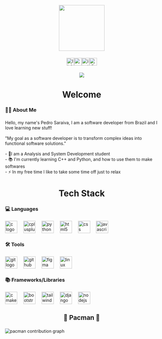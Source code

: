 <div align="center">
  <img height="150" src="https://media0.giphy.com/media/v1.Y2lkPTc5MGI3NjExYTd3YjF4ajQxMmlnemJ3MTcwN29mNjNqdnh6eTVrdGw1dXhmdmE1NCZlcD12MV9pbnRlcm5hbF9naWZfYnlfaWQmY3Q9cw/tDvEk3GD2ozbFJlRU4/giphy.gif"  />
</div>

###

<div align="center"><a href="https://www.linkedin.com/in/pedro-gs"><img src="https://img.shields.io/static/v1?message=LinkedIn&logo=linkedin&label=&color=0077B5&logoColor=white&labelColor=&style=for-the-badge" height="25" alt="linkedin logo" /></a><a href="mailto:pedro.gs.061@gmail.com"><img src="https://img.shields.io/static/v1?message=Gmail&logo=gmail&label=&color=D14836&logoColor=white&labelColor=&style=for-the-badge" height="25" alt="gmail logo" /></a><a href="https://www.instagram.com/peupx_"><img src="https://img.shields.io/static/v1?message=Instagram&logo=instagram&label=&color=E4405F&logoColor=white&labelColor=&style=for-the-badge" height="25" alt="instagram logo" /></a><a href="https://discordapp.com/users/558671345110745108"><img src="https://img.shields.io/static/v1?message=Discord&logo=discord&label=&color=7289DA&logoColor=white&labelColor=&style=for-the-badge" height="25" alt="discord logo" /></a></div>

###

<div align="center">
  <img src="https://visitor-badge.laobi.icu/badge?page_id=Peupx.Peupx&"  />
</div>

###

<h1 align="center">Welcome</h1>

###

<h3 align="left">👩‍💻 About Me</h3>

###

<p align="left">Hello, my name's Pedro Saraiva, I am a software developer from Brazil and I love learning new stuff!<br><br>"My goal as a software developer is to transform complex ideas into functional software solutions."<br><br>- 📙I am a Analysis and System Development student<br>- 📚 I'm currently learning C++ and Python, and how to use them to make softwares<br>- ⚡ In my free time I like to take some time off just to relax</p>

###

<h1 align="center">Tech Stack</h1>

###

<h3 align="left">💻 Languages</h3>

###

<div align="left">
  <img src="https://skillicons.dev/icons?i=c" height="40" alt="c logo"  />
  <img width="12" />
  <img src="https://skillicons.dev/icons?i=cpp" height="40" alt="cplusplus logo"  />
  <img width="12" />
  <img src="https://skillicons.dev/icons?i=py" height="40" alt="python logo"  />
  <img width="12" />
  <img src="https://skillicons.dev/icons?i=html" height="40" alt="html5 logo"  />
  <img width="12" />
  <img src="https://skillicons.dev/icons?i=css" height="40" alt="css logo"  />
  <img width="12" />
  <img src="https://skillicons.dev/icons?i=js" height="40" alt="javascript logo"  />
</div>

###

<h3 align="left">🛠️ Tools</h3>

###

<div align="left">
  <img src="https://skillicons.dev/icons?i=git" height="40" alt="git logo"  />
  <img width="12" />
  <img src="https://skillicons.dev/icons?i=github" height="40" alt="github logo"  />
  <img width="12" />
  <img src="https://skillicons.dev/icons?i=figma" height="40" alt="figma logo"  />
  <img width="12" />
  <img src="https://skillicons.dev/icons?i=linux" height="40" alt="linux logo"  />
</div>

###

<h3 align="left">📚 Frameworks/Libraries</h3>

###

<div align="left">
  <img src="https://skillicons.dev/icons?i=cmake" height="40" alt="cmake logo"  />
  <img width="12" />
  <img src="https://skillicons.dev/icons?i=bootstrap" height="40" alt="bootstrap logo"  />
  <img width="12" />
  <img src="https://skillicons.dev/icons?i=tailwind" height="40" alt="tailwindcss logo"  />
  <img width="12" />
  <img src="https://skillicons.dev/icons?i=django" height="40" alt="django logo"  />
  <img width="12" />
  <img src="https://skillicons.dev/icons?i=nodejs" height="40" alt="nodejs logo"  />
</div>

###

<h2 align="center">👻 Pacman 👻</h2>

###

<picture>
  <source media="(prefers-color-scheme: dark)" srcset="https://raw.githubusercontent.com/Peupx/Peupx/output/pacman-contribution-graph-dark.svg">
  <source media="(prefers-color-scheme: light)" srcset="https://raw.githubusercontent.com/Peupx/Peupx/output/pacman-contribution-graph.svg">
  <img alt="pacman contribution graph" src="https://raw.githubusercontent.com/Peupx/Peupx/output/pacman-contribution-graph.svg">
</picture>

###
